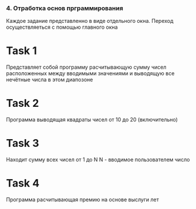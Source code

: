 ### 4. Отработка основ прграммирования 

Каждое задание представленно в виде отдельного окна. Переход осуществляеться с помощью главного окна

# Task 1
Представляет собой программу расчитывающую сумму чисел расположенных между вводимыми значениями и выводящую все нечётные числа в этом диапозоне

# Task 2
Программа выводящая квадраты чисел от 10 до 20 (включительно)

# Task 3
Находит сумму всех чисел от 1 до N
N - вводимое пользователем число

# Task 4
Программа расчитывающая премию на основе выслуги лет
